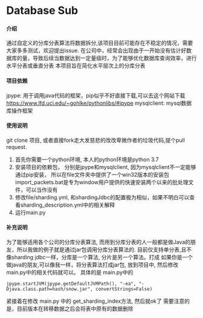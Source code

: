 # Database Sub

#### 介绍
通过自定义的分库分表算法将数据拆分,该项目目前可能存在不稳定的情况，需要大家多多测试，欢迎提出issue.
在公司中，经常会出现由于一开始没有估计好数据库的量，导致后续当数据达到一定量级时，为了能够优化数据库查询效率，进行水平分表或垂直分表
本项目旨在简化水平层次上的分库分表

#### 项目依赖
jpype: 用于调用java代码的框架，pip似乎不好直接下载,可以去这个网站下载 https://www.lfd.uci.edu/~gohlke/pythonlibs/#jpype
mysqlclient: mysql数据库操作框架

#### 使用说明
git clone 项目, 或者直接fork走大发慈悲的改改卑微作者的垃圾代码,提个pull request. 
1. 首先你需要一个python环境, 本人的python环境是python 3.7
2. 安装项目的依赖包， 分别是jpype和mysqlclient, 因为mysqlclient不一定能够通过pip安装， 所以在file文件夹中提供了一个win32版本的安装包
import_packets.bat是专为window用户提供的快速安装两个以来的批处理文件，可以当作没有
3. 修改file/sharding.yml, 和shardingJdbc的配置极为相似，如果不明白可以查看sharding_description.yml中的相关解释
4. 运行main.py

#### 补充说明
为了能够适用各个公司的分库分表算法, 而用到分库分表的人一般都是做Java的朋友，所以我做的例子就是通过jar包调用分库分表算法的.
目前仅支持单分表,且不像sharding jdbc一样，分库是一个算法, 分片是另一个算法。打成
如果你是一个做java的朋友,可以像我一样，将分表算法打成jar包, 放到项目中, 然后修改main.py中的相关代码就可以。
具体的是 main.py中的
```
jpype.startJVM(jpype.getDefaultJVMPath(), "-ea", "-Djava.class.path=hash/snow.jar", convertStrings=False)
```
紧接着在修改 main.py 中的 get_sharding_index方法, 然后就ok了
需要注意的是，目前版本在转移数据之后会将表中原有的数据删除
